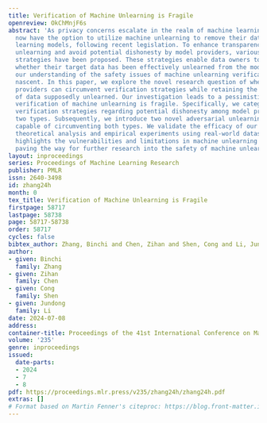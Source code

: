 ```yaml
---
title: Verification of Machine Unlearning is Fragile
openreview: OkChMnjF6s
abstract: 'As privacy concerns escalate in the realm of machine learning, data owners
  now have the option to utilize machine unlearning to remove their data from machine
  learning models, following recent legislation. To enhance transparency in machine
  unlearning and avoid potential dishonesty by model providers, various verification
  strategies have been proposed. These strategies enable data owners to ascertain
  whether their target data has been effectively unlearned from the model. However,
  our understanding of the safety issues of machine unlearning verification remains
  nascent. In this paper, we explore the novel research question of whether model
  providers can circumvent verification strategies while retaining the information
  of data supposedly unlearned. Our investigation leads to a pessimistic answer: the
  verification of machine unlearning is fragile. Specifically, we categorize the current
  verification strategies regarding potential dishonesty among model providers into
  two types. Subsequently, we introduce two novel adversarial unlearning processes
  capable of circumventing both types. We validate the efficacy of our methods through
  theoretical analysis and empirical experiments using real-world datasets. This study
  highlights the vulnerabilities and limitations in machine unlearning verification,
  paving the way for further research into the safety of machine unlearning.'
layout: inproceedings
series: Proceedings of Machine Learning Research
publisher: PMLR
issn: 2640-3498
id: zhang24h
month: 0
tex_title: Verification of Machine Unlearning is Fragile
firstpage: 58717
lastpage: 58738
page: 58717-58738
order: 58717
cycles: false
bibtex_author: Zhang, Binchi and Chen, Zihan and Shen, Cong and Li, Jundong
author:
- given: Binchi
  family: Zhang
- given: Zihan
  family: Chen
- given: Cong
  family: Shen
- given: Jundong
  family: Li
date: 2024-07-08
address:
container-title: Proceedings of the 41st International Conference on Machine Learning
volume: '235'
genre: inproceedings
issued:
  date-parts:
  - 2024
  - 7
  - 8
pdf: https://proceedings.mlr.press/v235/zhang24h/zhang24h.pdf
extras: []
# Format based on Martin Fenner's citeproc: https://blog.front-matter.io/posts/citeproc-yaml-for-bibliographies/
---
```

